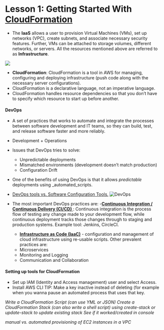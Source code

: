 # Lesson 1: Getting Started With [CloudFormation](https://docs.aws.amazon.com/AWSCloudFormation/latest/UserGuide/Welcome.html)

- The **IaaS** allows a user to provision Virtual Machines (VMs), set up networks (VPC), create subnets, and associate necessary security features. Further, VMs can be attached to storage volumes, different networks, or servers. All the resources mentioned above are referred to as **Infrastructure**.

![](https://drive.google.com/file/d/18U_uH-LaZ1qmQqusClgC7zE1BEOM4KSa/view?usp=sharing)

- **CloudFormation**: CloudFormation is a tool in AWS for managing, configuring and deploying infrastructure (push code along with the necessary server configurations).
- CloudFormation is a declarative language, not an imperative language.
- CloudFormation handles resource dependencies so that you don’t have to specify which resource to start up before another.


#### DevOps
- A set of practices that works to automate and integrate the processes between software development and IT teams, so they can build, test, and release software faster and more reliably.
- Development + Operations
- Issues that DevOps tries to solve:
	- Unpredictable deployments
	- Mismatched environments (development doesn’t match production)
	- Configuration Drift
- One of the benefits of using DevOps is that it allows _predictable_ deployments using _automated_scripts.
- [DevOps tools vs. Software Configuration Tools.](https://softwareengineering.stackexchange.com/questions/130850/difference-between-devops-and-software-configuration-management)
![DevOps](https://i.stack.imgur.com/kEOe7.png)

- The most important DevOps practices are:
	-[**Continuous Integration / Continuous Delivery (CI/CD)** ](https://www.atlassian.com/continuous-delivery/principles/continuous-integration-vs-delivery-vs-deployment) : Continuous integration is the process flow of testing any change made to your development flow, while continuous deployment tracks those changes through to staging and production systems. Example tool: Jenkins, CircleCI. 
	- [**Infrastructure as Code (IaaC)**](https://en.wikipedia.org/wiki/Infrastructure_as_code) - configuration and management of cloud infrastructure using re-usable scripts.
	Other prevalent practices are:
	- Microservices
	- Monitoring and Logging
	- Communication and Collaboration


#### Setting up tools for CloudFormation
- Set up IAM (Identity and Access management) user and select Access.
- Install AWS CLI
TIP: Make a key inactive instead of deleting (for example when you wanna pause an automated process that uses that key. 

_Write a CloudFormation Script (can use YML or JSON)_
_Create a CloudFormation Stack (can also write a shell script) using create-stack or update-stack to update existing stack_
_See if it worked/created in console_

_manual vs. automated provisioning of EC2 instances in a VPC_